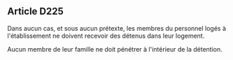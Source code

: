 Article D225
----
Dans aucun cas, et sous aucun prétexte, les membres du personnel logés à
l'établissement ne doivent recevoir des détenus dans leur logement.

Aucun membre de leur famille ne doit pénétrer à l'intérieur de la détention.
